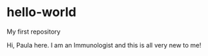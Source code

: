 # hello-world
My first repository

Hi, Paula here. 
I am an Immunologist and this is all very new to me!
